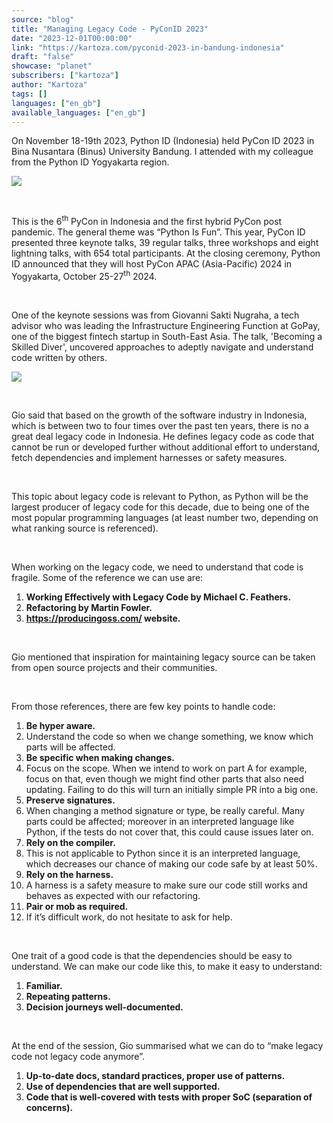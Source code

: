 ```yaml
---
source: "blog"
title: "Managing Legacy Code - PyConID 2023"
date: "2023-12-01T00:00:00"
link: "https://kartoza.com/pyconid-2023-in-bandung-indonesia"
draft: "false"
showcase: "planet"
subscribers: ["kartoza"]
author: "Kartoza"
tags: []
languages: ["en_gb"]
available_languages: ["en_gb"]
---
```


<div class="ql-editor read-mode"><p>On November 18-19th&nbsp;2023, Python ID (Indonesia)&nbsp;held PyCon ID 2023&nbsp;in Bina Nusantara (Binus) University Bandung. I attended with my colleague from the Python ID Yogyakarta region.</p><p><img src="https://kartoza.com/files/RqXyZ7Z.jpg" /></p><p><br /></p><p>This is the 6<sup>th</sup>&nbsp;PyCon in Indonesia and the first hybrid&nbsp;PyCon post pandemic. The general theme was “Python Is Fun”. This year, PyCon ID presented three keynote talks, 39 regular talks, three workshops and eight lightning talks, with 654 total participants. At the closing ceremony, Python ID announced that they will host PyCon APAC (Asia-Pacific) 2024 in Yogyakarta, October 25-27<sup>th</sup>&nbsp;2024.</p><p><br /></p><p>One of the keynote sessions was from Giovanni Sakti Nugraha, a tech advisor who was leading the Infrastructure Engineering Function at GoPay, one of the biggest fintech startup in South-East Asia. The talk, 'Becoming a Skilled Diver', uncovered approaches to adeptly navigate and understand code written by others.</p><p><img src="https://kartoza.com/files/9ZrNfm6.png" /></p><p><br /></p><p>Gio said that based on the growth of the software industry in Indonesia, which is between two to four times over the past ten years, there is no a great deal legacy code in Indonesia. He defines legacy code as code that cannot be run or developed further without additional effort to understand, fetch dependencies and implement harnesses or safety measures.</p><p><br /></p><p>This topic about legacy code is relevant to Python, as Python will be the largest producer of legacy code for this decade, due to being one of the most popular programming languages (at least number two, depending on what ranking source is referenced).</p><p><br /></p><p>When working on the legacy code, we need to understand that code is fragile. Some of the reference we can use are:</p><ol><li><span class="ql-ui" contenteditable="false"></span><strong>Working Effectively with Legacy Code by Michael C. Feathers.</strong></li><li><span class="ql-ui" contenteditable="false"></span><strong>Refactoring by Martin Fowler.</strong></li><li><span class="ql-ui" contenteditable="false"></span><strong style="color: rgb(0, 0, 255);"><u><a href="https://producingoss.com" rel="noopener noreferrer">https://producingoss.com/</a></u></strong><strong>&nbsp;website.</strong></li></ol><p><br /></p><p>Gio mentioned that inspiration for maintaining legacy source can be taken from open source projects and their communities.</p><p><br /></p><p>From those references, there are few key points to handle code:</p><ol><li><span class="ql-ui" contenteditable="false"></span><strong>Be hyper aware.</strong></li><li class="ql-indent-1"><span class="ql-ui" contenteditable="false"></span>Understand the code so when we change something, we know which parts will be affected.</li><li><span class="ql-ui" contenteditable="false"></span><strong>Be specific when making changes.</strong></li><li class="ql-indent-1"><span class="ql-ui" contenteditable="false"></span>Focus on the scope. When we intend to work on part A for example, focus on that, even though we might find other parts that also need updating. Failing to do this will turn an initially simple PR into a big one.</li><li><span class="ql-ui" contenteditable="false"></span><strong>Preserve signatures.</strong></li><li class="ql-indent-1"><span class="ql-ui" contenteditable="false"></span>When changing a method signature or type, be really careful. Many parts could be affected; moreover in an interpreted language like Python, if the tests do not cover that, this could cause issues later on.</li><li><span class="ql-ui" contenteditable="false"></span><strong>Rely on the compiler.</strong></li><li class="ql-indent-1"><span class="ql-ui" contenteditable="false"></span>This is not applicable to Python since it is an interpreted language, which decreases our chance of making our code safe by at least 50%.</li><li><span class="ql-ui" contenteditable="false"></span><strong>Rely on the harness.</strong></li><li class="ql-indent-1"><span class="ql-ui" contenteditable="false"></span>A harness is a safety measure to make sure our code still works and behaves as expected with our refactoring.</li><li><span class="ql-ui" contenteditable="false"></span><strong>Pair or mob as required.</strong></li><li class="ql-indent-1"><span class="ql-ui" contenteditable="false"></span>If it’s difficult work, do not hesitate to ask for help.</li></ol><p><br /></p><p>One trait of a good code is that the dependencies should be easy to understand. We can make our code like this, to make it easy to understand:</p><ol><li><span class="ql-ui" contenteditable="false"></span><strong>Familiar.</strong></li><li><span class="ql-ui" contenteditable="false"></span><strong>Repeating patterns.</strong></li><li><span class="ql-ui" contenteditable="false"></span><strong>Decision journeys well-documented.</strong></li></ol><p><br /></p><p>At the end of the session, Gio summarised what we can do to “make legacy code not legacy code anymore”.</p><ol><li><span class="ql-ui" contenteditable="false"></span><strong>Up-to-date docs, standard practices, proper use of patterns.</strong></li><li><span class="ql-ui" contenteditable="false"></span><strong>Use of dependencies that are well supported.</strong></li><li><span class="ql-ui" contenteditable="false"></span><strong>Code that is well-covered with tests with proper SoC (separation of concerns).</strong></li></ol></div>
